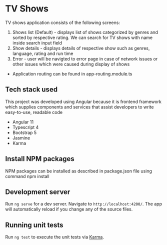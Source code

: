 # TV Shows

TV shows application consists of the following screens:
1) Shows list (Default) - displays list of shows categorized by genres and sorted by respective rating. We can search for TV shows with name inside search input field
2) Show details - displays details of respective show such as genres, language, rating and run time
3) Error - user will be navigted to error page in case of network issues or other issues which were caused during display of shows

- Application routing can be found in app-routing.module.ts

## Tech stack used 

This project was developed using Angular because it is frontend framework which supplies components and services that assist developers to write easy-to-use, readable code

- Angular 11
- Typescript 4
- Bootstrap 5
- Jasmine
- Karma

## Install NPM packages

NPM packages can be installed as described in package.json file using command npm install

## Development server

Run `ng serve` for a dev server. Navigate to `http://localhost:4200/`. The app will automatically reload if you change any of the source files.

## Running unit tests

Run `ng test` to execute the unit tests via [Karma](https://karma-runner.github.io).

